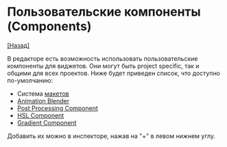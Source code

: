 # Пользовательские компоненты (Components)

[[Назад]](@StartPage)

В редакторе есть возможность использовать пользовательские компоненты для виджетов. Они могут быть project specific, так и общими для всех проектов. Ниже будет приведен список, что доступно по-умолчанию:

* Система [макетов](@Components.Layouts)
* [Animation Blender](@Components.AnimationBlender)
* [Post Processing Component](@Components.Shaders)
* [HSL Component](@Components.HSL)
* [Gradient Component](@Components.Gradient)

Добавить их можно в инспекторе, нажав на "+" в левом нижнем углу.